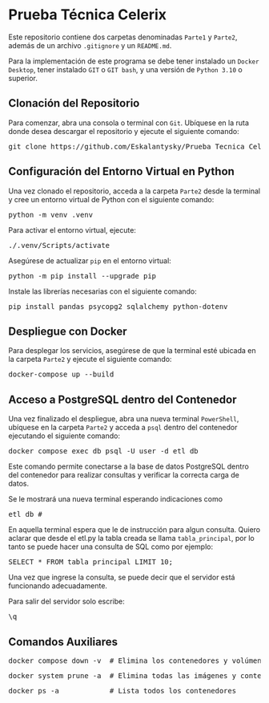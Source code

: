 # Prueba Técnica Celerix

Este repositorio contiene dos carpetas denominadas `Parte1` y `Parte2`, además de un archivo `.gitignore` y un `README.md`.

Para la implementación de este programa se debe tener instalado un `Docker Desktop`, tener instalado `GIT` o `GIT bash`, y una versión de `Python 3.10` o superior.

## Clonación del Repositorio

Para comenzar, abra una consola o terminal con `Git`. Ubíquese en la ruta donde desea descargar el repositorio y ejecute el siguiente comando:

<pre>git clone https://github.com/Eskalantysky/Prueba_Tecnica_Celerix.git</pre>

## Configuración del Entorno Virtual en Python

Una vez clonado el repositorio, acceda a la carpeta `Parte2` desde la terminal y cree un entorno virtual de Python con el siguiente comando:

<pre>python -m venv .venv</pre>

Para activar el entorno virtual, ejecute:

<pre>./.venv/Scripts/activate</pre>

Asegúrese de actualizar `pip` en el entorno virtual:

<pre>python -m pip install --upgrade pip</pre>

Instale las librerías necesarias con el siguiente comando:

<pre>pip install pandas psycopg2 sqlalchemy python-dotenv</pre>

## Despliegue con Docker

Para desplegar los servicios, asegúrese de que la terminal esté ubicada en la carpeta `Parte2` y ejecute el siguiente comando:

<pre>docker-compose up --build</pre>

## Acceso a PostgreSQL dentro del Contenedor

Una vez finalizado el despliegue, abra una nueva terminal `PowerShell`, ubíquese en la carpeta `Parte2` y acceda a `psql` dentro del contenedor ejecutando el siguiente comando:

<pre>docker compose exec db psql -U user -d etl_db</pre>

Este comando permite conectarse a la base de datos PostgreSQL dentro del contenedor para realizar consultas y verificar la correcta carga de datos.

Se le mostrará una nueva terminal esperando indicaciones como 
<pre>etl_db #</pre>

En aquella terminal espera que le de instrucción para algun consulta.
Quiero aclarar que desde el etl.py la tabla creada se llama `tabla_principal`, por lo tanto se puede hacer una consulta de SQL como por ejemplo:
<pre>SELECT * FROM tabla_principal LIMIT 10;</pre>

Una vez que ingrese la consulta, se puede decir que el servidor está funcionando adecuadamente.

Para salir del servidor solo escribe:
<pre>\q</pre>


## Comandos Auxiliares
<pre>docker compose down -v  # Elimina los contenedores y volúmenes asociados</pre>
<pre>docker system prune -a  # Elimina todas las imágenes y contenedores detenidos</pre>
<pre>docker ps -a            # Lista todos los contenedores</pre>
